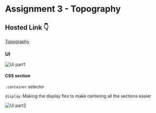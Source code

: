 # Assignment 3 - Topography

## Hosted Link 👇

[Topography](https://ugamraj.github.io/CSS-Assignment/Assignment%203%20-%20Typography/)

### UI

![Ui part1](https://github.com/UgamRaj/CSS-Assignment/assets/124122714/2d249966-a577-46f4-9c6f-9372102ed228)

#### CSS section

`.container` selector

`display`:	Making the display flex to make centering all the sections easier



![Ui part2](https://github.com/UgamRaj/CSS-Assignment/assets/124122714/ed7ebda4-ce3d-4067-9705-d550b6fa4f5f)
